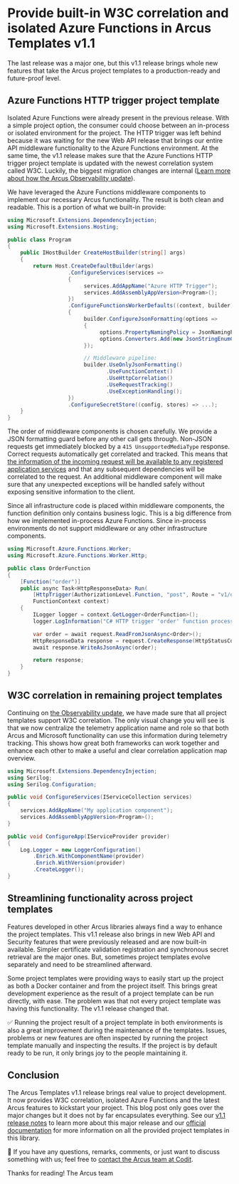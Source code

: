 # Provide built-in W3C correlation and isolated Azure Functions in Arcus Templates v1.1
The last release was a major one, but this v1.1 release brings whole new features that take the Arcus project templates to a production-ready and future-proof level.

## Azure Functions HTTP trigger project template
Isolated Azure Functions were already present in the previous release. With a simple project option, the consumer could choose between an in-process or isolated environment for the project. The HTTP trigger was left behind because it was waiting for the new Web API release that brings our entire API middleware functionality to the Azure Functions environment. At the same time, the v1.1 release makes sure that the Azure Functions HTTP trigger project template is updated with the newest correlation system called W3C. Luckily, the biggest migration changes are internal ([Learn more about how the Arcus Observability update](https://github.com/arcus-azure/arcus.observability/releases/tag/v2.7.0)).

We have leveraged the Azure Functions middleware components to implement our necessary Arcus functionality. The result is both clean and readable. This is a portion of what we built-in provide:

```csharp
using Microsoft.Extensions.DependencyInjection;
using Microsoft.Extensions.Hosting;

public class Program
{
    public IHostBuilder CreateHostBuilder(string[] args)
    {
        return Host.CreateDefaultBuilder(args)
                   .ConfigureServices(services =>
                   {
                        services.AddAppName("Azure HTTP Trigger");
                        services.AddAssemblyAppVersion<Program>();
                   })
                   .ConfigureFunctionsWorkerDefaults((context, builder) =>
                   {
                        builder.ConfigureJsonFormatting(options =>
                        {
                             options.PropertyNamingPolicy = JsonNamingPolicy.CamelCase;
                             options.Converters.Add(new JsonStringEnumConverter());
                        });

                        // Middleware pipeline:
                        builder.UseOnlyJsonFormatting()
                               .UseFunctionContext()
                               .UseHttpCorrelation()
                               .UseRequestTracking()
                               .UseExceptionHandling();
                   })
                   .ConfigureSecretStore((config, stores) => ...);
    }
}
```

The order of middleware components is chosen carefully. We provide a JSON formatting guard before any other call gets through. Non-JSON requests get immediately blocked by a `415 UnsupportedMediaType` response. Correct requests automatically get correlated and tracked. This means that [the information of the incoming request will be available to any registered application services](https://observability.arcus-azure.net/Features/correlation) and that any subsequent dependencies will be correlated to the request. An additional middleware component will make sure that any unexpected exceptions will be handled safely without exposing sensitive information to the client.

Since all infrastructure code is placed within middleware components, the function definition only contains business logic. This is a big difference from how we implemented in-process Azure Functions. Since in-process environments do not support middleware or any other infrastructure components. 

```csharp
using Microsoft.Azure.Functions.Worker;
using Microsoft.Azure.Functions.Worker.Http;

public class OrderFunction
{
    [Function("order")]
    public async Task<HttpResponseData> Run(
        [HttpTrigger(AuthorizationLevel.Function, "post", Route = "v1/order")] HttpRequestData request,
        FunctionContext context)
    {
        ILogger logger = context.GetLogger<OrderFunction>();
        logger.LogInformation("C# HTTP trigger 'order' function processed a request");

        var order = await request.ReadFromJsonAsync<Order>();
        HttpResponseData response = request.CreateResponse(HttpStatusCode.OK);
        await response.WriteAsJsonAsync(order);

        return response;
    }
}
```

## W3C correlation in remaining project templates
Continuing on [the Observability update](https://github.com/arcus-azure/arcus.observability/releases/tag/v2.7.0), we have made sure that all project templates support W3C correlation. The only visual change you will see is that we now centralize the telemetry application name and role so that both Arcus and Microsoft functionality can use this information during telemetry tracking. This shows how great both frameworks can work together and enhance each other to make a useful and clear correlation application map overview. 

```csharp
using Microsoft.Extensions.DependencyInjection;
using Serilog;
using Serilog.Configuration;

public void ConfigureServices(IServiceCollection services)
{
    services.AddAppName("My application component");
    services.AddAssemblyAppVersion<Program>();
}

public void ConfigureApp(IServiceProvider provider)
{
    Log.Logger = new LoggerConfiguration()
        .Enrich.WithComponentName(provider)
        .Enrich.WithVersion(provider)
        .CreateLogger();
}
```

## Streamlining functionality across project templates
Features developed in other Arcus libraries always find a way to enhance the project templates. This v1.1 release also brings in new Web API and Security features that were previously released and are now built-in available. Simpler certificate validation registration and synchronous secret retrieval are the major ones. But, sometimes project templates evolve separately and need to be streamlined afterward.

Some project templates were providing ways to easily start up the project as both a Docker container and from the project itself. This brings great development experience as the result of a project template can be run directly, with ease. The problem was that not every project template was having this functionality. The v1.1 release changed that.

✅ Running the project result of a project template in both environments is also a great improvement during the maintenance of the templates. Issues, problems or new features are often inspected by running the project template manually and inspecting the results. If the project is by default ready to be run, it only brings joy to the people maintaining it.

## Conclusion
The Arcus Templates v1.1 release brings real value to project development. It now provides W3C correlation, isolated Azure Functions and the latest Arcus features to kickstart your project. This blog post only goes over the major changes but it does not by far encapsulates everything. See our  [v1.1 release notes](https://github.com/arcus-azure/arcus.templates/releases/tag/v1.1.0) to learn more about this major release and our [official documentation](https://templates.arcus-azure.net/) for more information on all the provided project templates in this library.

🚩 If you have any questions, remarks, comments, or just want to discuss something with us; feel free to [contact the Arcus team at Codit](https://github.com/arcus-azure/arcus.templates/issues/new/choose).

Thanks for reading!
The Arcus team